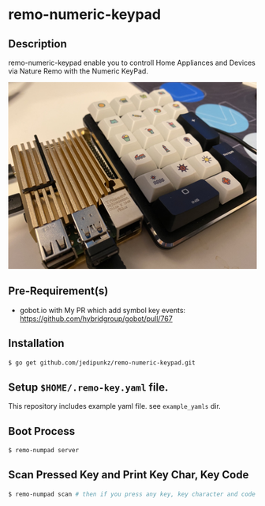 # remo-numeric-keypad

## Description

remo-numeric-keypad enable you to controll Home Appliances and Devices via Nature Remo with the Numeric KeyPad.

<img src="https://github.com/jedipunkz/remo-numeric-keypad/blob/master/pix/numeric_key_with_raspberyy_pi.jpg" width=512>

## Pre-Requirement(s)

- gobot.io with My PR which add symbol key events: https://github.com/hybridgroup/gobot/pull/767

## Installation

```bash
$ go get github.com/jedipunkz/remo-numeric-keypad.git
```

## Setup `$HOME/.remo-key.yaml` file.

This repository includes example yaml file. see `example_yamls` dir.

## Boot Process

```bash
$ remo-numpad server
```

## Scan Pressed Key and Print Key Char, Key Code

```bash
$ remo-numpad scan # then if you press any key, key character and code will be printed.
```
